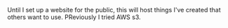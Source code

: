 Until I set up a website for the public, this will host things I've created that others want to use. PReviously I tried AWS s3.
